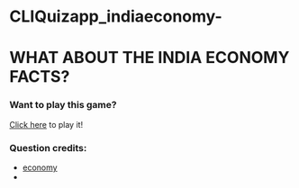 # CLIQuizapp_indiaeconomy-
# WHAT ABOUT THE INDIA ECONOMY FACTS?

### Want to play this game?
[Click here](https://replit.com/@Vnsgum99/indiaeconomy-1#index.js?embed=1&output=1) to play it!

### Question credits:
 * [economy](https://www.gktoday.in/quizbase/indian-economy-mcqs?pageno=1)
 * 
